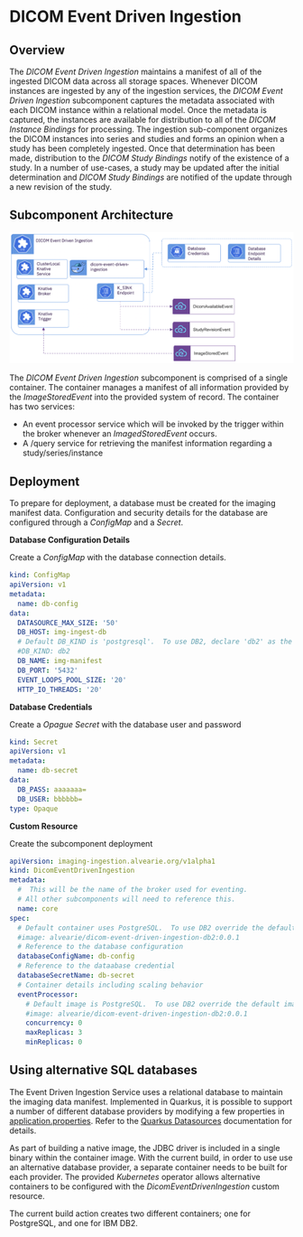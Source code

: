 # DICOM Event Driven Ingestion 

## Overview
  The *DICOM Event Driven Ingestion* maintains a manifest of all of the ingested DICOM data across all storage spaces.  Whenever DICOM instances are ingested by any of the ingestion services, the *DICOM Event Driven Ingestion* subcomponent captures the metadata associated with each DICOM instance within a relational model.  Once the metadata is captured, the instances are available for distribution to all of the *DICOM Instance Bindings* for processing.  The ingestion sub-component organizes the DICOM instances into series and studies and forms an opinion when a study has been completely ingested.  Once that determination has been made, distribution to the *DICOM Study Bindings* notify of the existence of a study.  In a number of use-cases, a study may be updated after the initial determination and *DICOM Study Bindings* are notified of the update through a new revision of the study.

## Subcomponent Architecture

![DICOM Event Driven Ingestion](../images/event-driven-ingestion.png)

The *DICOM Event Driven Ingestion* subcomponent is comprised of a single container.  The container manages a manifest of all information provided by the *ImageStoredEvent* into the provided system of record.  The container has two services:
  - An event processor service which will be invoked by the trigger within the broker whenever an *ImagedStoredEvent* occurs.
  - A /query service for retrieving the manifest information regarding a study/series/instance


## Deployment 
  To prepare for deployment, a database must be created for the imaging manifest data.  Configuration and security details for the database are configured through a *ConfigMap* and a *Secret*.  
  
**Database Configuration Details**

Create a *ConfigMap* with the database connection details.

```yaml
kind: ConfigMap
apiVersion: v1
metadata:
  name: db-config
data:
  DATASOURCE_MAX_SIZE: '50'
  DB_HOST: img-ingest-db
  # Default DB_KIND is 'postgresql'.  To use DB2, declare 'db2' as the DB_KIND.
  #DB_KIND: db2
  DB_NAME: img-manifest
  DB_PORT: '5432'
  EVENT_LOOPS_POOL_SIZE: '20'
  HTTP_IO_THREADS: '20'
```
  
**Database Credentials**

Create a *Opague Secret* with the database user and password

```yaml
kind: Secret
apiVersion: v1
metadata:
  name: db-secret
data:
  DB_PASS: aaaaaaa=
  DB_USER: bbbbbb=
type: Opaque
```



**Custom Resource**

Create the subcomponent deployment

```yaml
apiVersion: imaging-ingestion.alvearie.org/v1alpha1
kind: DicomEventDrivenIngestion
metadata:
  #  This will be the name of the broker used for eventing.  
  # All other subcomponents will need to reference this.
  name: core
spec:
  # Default container uses PostgreSQL.  To use DB2 override the default image
  #image: alvearie/dicom-event-driven-ingestion-db2:0.0.1
  # Reference to the database configuration
  databaseConfigName: db-config
  # Reference to the dataabase credential
  databaseSecretName: db-secret
  # Container details including scaling behavior
  eventProcessor:
    # Default image is PostgreSQL.  To use DB2 override the default image
    #image: alvearie/dicom-event-driven-ingestion-db2:0.0.1
    concurrency: 0
    maxReplicas: 3
    minReplicas: 0
```

## Using alternative SQL databases
  The Event Driven Ingestion Service uses a relational database to maintain the imaging data manifest.  Implemented in Quarkus, it is possible to support a number of different database providers by modifying a few properties in [application.properties](../../dicom-event-driven-ingestion/src/main/resources/application.properties).  Refer to the [Quarkus Datasources](https://quarkus.io/guides/datasource) documentation for details.  
  
As part of building a native image, the JDBC driver is included in a single binary within the container image.  With the current build, in order to use use an alternative database provider, a separate container needs to be built for each provider.  The provided *Kubernetes* operator allows alternative containers to be configured with the *DicomEventDrivenIngestion* custom resource.  

The current build action creates two different containers; one for PostgreSQL, and one for IBM DB2.  
  

